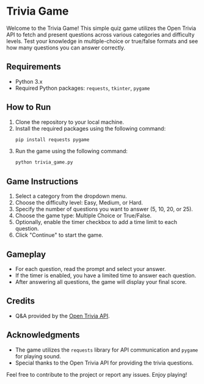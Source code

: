 # Trivia Game

Welcome to the Trivia Game! This simple quiz game utilizes the Open Trivia API to fetch and present questions across various categories and difficulty levels. Test your knowledge in multiple-choice or true/false formats and see how many questions you can answer correctly.

## Requirements
- Python 3.x
- Required Python packages: `requests`, `tkinter`, `pygame`

## How to Run
1. Clone the repository to your local machine.
2. Install the required packages using the following command:
    ```bash
    pip install requests pygame
    ```
3. Run the game using the following command:
    ```bash
    python trivia_game.py
    ```

## Game Instructions
1. Select a category from the dropdown menu.
2. Choose the difficulty level: Easy, Medium, or Hard.
3. Specify the number of questions you want to answer (5, 10, 20, or 25).
4. Choose the game type: Multiple Choice or True/False.
5. Optionally, enable the timer checkbox to add a time limit to each question.
6. Click "Continue" to start the game.

## Gameplay
- For each question, read the prompt and select your answer.
- If the timer is enabled, you have a limited time to answer each question.
- After answering all questions, the game will display your final score.

## Credits
- Q&A provided by the [Open Trivia API](https://opentdb.com/).

## Acknowledgments
- The game utilizes the `requests` library for API communication and `pygame` for playing sound.
- Special thanks to the Open Trivia API for providing the trivia questions.

Feel free to contribute to the project or report any issues. Enjoy playing!

